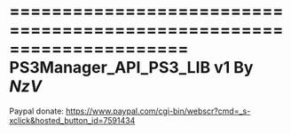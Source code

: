 =====================================================================
PS3Manager_API_PS3_LIB v1 By _NzV_
=====================================================================

Paypal donate: https://www.paypal.com/cgi-bin/webscr?cmd=_s-xclick&hosted_button_id=7591434

